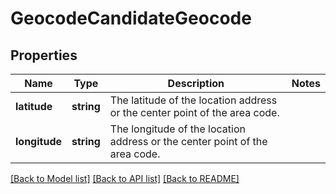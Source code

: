 # GeocodeCandidateGeocode

## Properties
Name | Type | Description | Notes
------------ | ------------- | ------------- | -------------
**latitude** | **string** | The latitude of the location address or the center point of the area code. | 
**longitude** | **string** | The longitude of the location address or the center point of the area code. | 

[[Back to Model list]](../../README.md#documentation-for-models) [[Back to API list]](../../README.md#documentation-for-api-endpoints) [[Back to README]](../../README.md)

